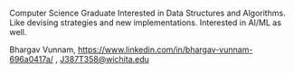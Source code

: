Computer Science Graduate Interested in Data Structures and Algorithms. Like devising strategies and new implementations. Interested in AI/ML as well.

Bhargav Vunnam,
https://www.linkedin.com/in/bhargav-vunnam-696a0417a/ ,
J387T358@wichita.edu
